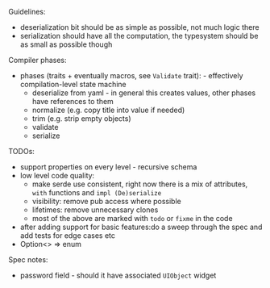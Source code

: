 


Guidelines: 
* deserialization bit should be as simple as possible, not much logic there
* serialization should have all the computation, the typesystem should be as small as possible though


Compiler phases:
* phases (traits + eventually macros, see `Validate` trait): - effectively compilation-level state machine
  * deserialize from yaml - in general this creates values, other phases have references to them
  * normalize (e.g. copy title into value if needed)
  * trim (e.g. strip empty objects)
  * validate
  * serialize

TODOs:
* support properties on every level - recursive schema
* low level code quality: 
  * make serde use consistent, right now there is a mix of attributes, `with` functions and `impl (De)serialize`
  * visibility: remove pub access where possible
  * lifetimes: remove unnecessary clones
  * most of the above are marked with `todo` or `fixme` in the code
* after adding support for basic features:do a sweep through the spec and add tests for edge cases etc
* Option<> => enum

Spec notes:
* password field - should it have associated `UIObject` widget

